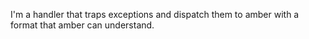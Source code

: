 I'm a handler that traps exceptions and dispatch them to amber with a format that amber can understand. 